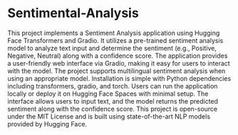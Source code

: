 # Sentimental-Analysis

This project implements a Sentiment Analysis application using Hugging Face Transformers and Gradio. It utilizes a pre-trained sentiment analysis model to analyze text input and determine the sentiment (e.g., Positive, Negative, Neutral) along with a confidence score. The application provides a user-friendly web interface via Gradio, making it easy for users to interact with the model. The project supports multilingual sentiment analysis when using an appropriate model. Installation is simple with Python dependencies including transformers, gradio, and torch. Users can run the application locally or deploy it on Hugging Face Spaces with minimal setup. The interface allows users to input text, and the model returns the predicted sentiment along with the confidence score. This project is open-source under the MIT License and is built using state-of-the-art NLP models provided by Hugging Face.
